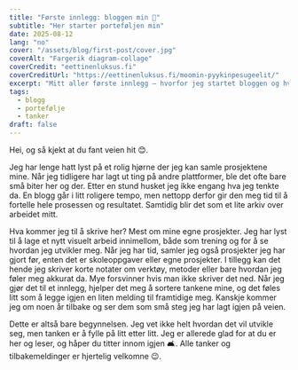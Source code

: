 ```yaml
---
title: "Første innlegg: bloggen min 🌱"
subtitle: "Her starter porteføljen min"
date: 2025-08-12
lang: "no"
cover: "/assets/blog/first-post/cover.jpg"
coverAlt: "Fargerik diagram-collage"
coverCredit: "eettinenluksus.fi"
coverCreditUrl: "https://eettinenluksus.fi/moomin-pyykinpesugeelit/"
excerpt: "Mitt aller første innlegg – hvorfor jeg startet bloggen og hva som kanskje dukker opp her framover."
tags:
  - blogg
  - portefølje
  - tanker
draft: false
---
```


Hei, og så kjekt at du fant veien hit 😊.  

Jeg har lenge hatt lyst på et rolig hjørne der jeg kan samle prosjektene mine. Når jeg tidligere har lagt ut ting på andre plattformer, ble det ofte bare små biter her og der. Etter en stund husket jeg ikke engang hva jeg tenkte da. En blogg går i litt roligere tempo, men nettopp derfor gir den meg tid til å fortelle hele prosessen og resultatet. Samtidig blir det som et lite arkiv over arbeidet mitt.  

Hva kommer jeg til å skrive her? Mest om mine egne prosjekter. Jeg har lyst til å lage et nytt visuelt arbeid innimellom, både som trening og for å se hvordan jeg utvikler meg. Når jeg har tid, samler jeg også prosjekter jeg har gjort før, enten det er skoleoppgaver eller egne prosjekter. I tillegg kan det hende jeg skriver korte notater om verktøy, metoder eller bare hvordan jeg føler meg akkurat da. Mye forsvinner hvis man ikke skriver det ned. Når jeg gjør det til et innlegg, hjelper det meg å sortere tankene mine, og det føles litt som å legge igjen en liten melding til framtidige meg. Kanskje kommer jeg om noen år tilbake og ser dem som små steg jeg har lagt igjen på veien.  

Dette er altså bare begynnelsen. Jeg vet ikke helt hvordan det vil utvikle seg, men tanken er å fylle på litt etter litt. Jeg er allerede glad for at du er her og leser, og håper du titter innom igjen 🛋️. Alle tanker og tilbakemeldinger er hjertelig velkomne 😉.  

